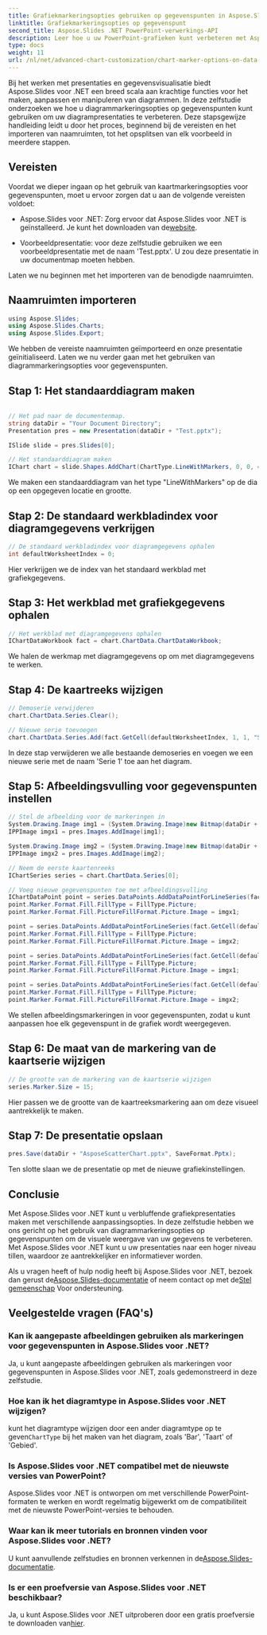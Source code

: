 ```yaml
---
title: Grafiekmarkeringsopties gebruiken op gegevenspunten in Aspose.Slides .NET
linktitle: Grafiekmarkeringsopties op gegevenspunt
second_title: Aspose.Slides .NET PowerPoint-verwerkings-API
description: Leer hoe u uw PowerPoint-grafieken kunt verbeteren met Aspose.Slides voor .NET. Pas datapuntmarkeringen aan met afbeeldingen. Maak boeiende presentaties.
type: docs
weight: 11
url: /nl/net/advanced-chart-customization/chart-marker-options-on-data-point/
---
```


Bij het werken met presentaties en gegevensvisualisatie biedt Aspose.Slides voor .NET een breed scala aan krachtige functies voor het maken, aanpassen en manipuleren van diagrammen. In deze zelfstudie onderzoeken we hoe u diagrammarkeringsopties op gegevenspunten kunt gebruiken om uw diagrampresentaties te verbeteren. Deze stapsgewijze handleiding leidt u door het proces, beginnend bij de vereisten en het importeren van naamruimten, tot het opsplitsen van elk voorbeeld in meerdere stappen.

## Vereisten

Voordat we dieper ingaan op het gebruik van kaartmarkeringsopties voor gegevenspunten, moet u ervoor zorgen dat u aan de volgende vereisten voldoet:

-  Aspose.Slides voor .NET: Zorg ervoor dat Aspose.Slides voor .NET is geïnstalleerd. Je kunt het downloaden van de[website](https://releases.aspose.com/slides/net/).

- Voorbeeldpresentatie: voor deze zelfstudie gebruiken we een voorbeeldpresentatie met de naam 'Test.pptx'. U zou deze presentatie in uw documentmap moeten hebben.

Laten we nu beginnen met het importeren van de benodigde naamruimten.

## Naamruimten importeren

```csharp
﻿using Aspose.Slides;
using Aspose.Slides.Charts;
using Aspose.Slides.Export;
```

We hebben de vereiste naamruimten geïmporteerd en onze presentatie geïnitialiseerd. Laten we nu verder gaan met het gebruiken van diagrammarkeringsopties voor gegevenspunten.

## Stap 1: Het standaarddiagram maken

```csharp

// Het pad naar de documentenmap.
string dataDir = "Your Document Directory";
Presentation pres = new Presentation(dataDir + "Test.pptx");

ISlide slide = pres.Slides[0];

// Het standaarddiagram maken
IChart chart = slide.Shapes.AddChart(ChartType.LineWithMarkers, 0, 0, 400, 400);
```

We maken een standaarddiagram van het type "LineWithMarkers" op de dia op een opgegeven locatie en grootte.

## Stap 2: De standaard werkbladindex voor diagramgegevens verkrijgen

```csharp
// De standaard werkbladindex voor diagramgegevens ophalen
int defaultWorksheetIndex = 0;
```

Hier verkrijgen we de index van het standaard werkblad met grafiekgegevens.

## Stap 3: Het werkblad met grafiekgegevens ophalen

```csharp
// Het werkblad met diagramgegevens ophalen
IChartDataWorkbook fact = chart.ChartData.ChartDataWorkbook;
```

We halen de werkmap met diagramgegevens op om met diagramgegevens te werken.

## Stap 4: De kaartreeks wijzigen

```csharp
// Demoserie verwijderen
chart.ChartData.Series.Clear();

// Nieuwe serie toevoegen
chart.ChartData.Series.Add(fact.GetCell(defaultWorksheetIndex, 1, 1, "Series 1"), chart.Type);
```

In deze stap verwijderen we alle bestaande demoseries en voegen we een nieuwe serie met de naam 'Serie 1' toe aan het diagram.

## Stap 5: Afbeeldingsvulling voor gegevenspunten instellen

```csharp
// Stel de afbeelding voor de markeringen in
System.Drawing.Image img1 = (System.Drawing.Image)new Bitmap(dataDir + "aspose-logo.jpg");
IPPImage imgx1 = pres.Images.AddImage(img1);

System.Drawing.Image img2 = (System.Drawing.Image)new Bitmap(dataDir + "Tulips.jpg");
IPPImage imgx2 = pres.Images.AddImage(img2);

// Neem de eerste kaartenreeks
IChartSeries series = chart.ChartData.Series[0];

// Voeg nieuwe gegevenspunten toe met afbeeldingsvulling
IChartDataPoint point = series.DataPoints.AddDataPointForLineSeries(fact.GetCell(defaultWorksheetIndex, 1, 1, (double)4.5));
point.Marker.Format.Fill.FillType = FillType.Picture;
point.Marker.Format.Fill.PictureFillFormat.Picture.Image = imgx1;

point = series.DataPoints.AddDataPointForLineSeries(fact.GetCell(defaultWorksheetIndex, 2, 1, (double)2.5));
point.Marker.Format.Fill.FillType = FillType.Picture;
point.Marker.Format.Fill.PictureFillFormat.Picture.Image = imgx2;

point = series.DataPoints.AddDataPointForLineSeries(fact.GetCell(defaultWorksheetIndex, 3, 1, (double)3.5));
point.Marker.Format.Fill.FillType = FillType.Picture;
point.Marker.Format.Fill.PictureFillFormat.Picture.Image = imgx1;

point = series.DataPoints.AddDataPointForLineSeries(fact.GetCell(defaultWorksheetIndex, 4, 1, (double)4.5));
point.Marker.Format.Fill.FillType = FillType.Picture;
point.Marker.Format.Fill.PictureFillFormat.Picture.Image = imgx2;
```

We stellen afbeeldingsmarkeringen in voor gegevenspunten, zodat u kunt aanpassen hoe elk gegevenspunt in de grafiek wordt weergegeven.

## Stap 6: De maat van de markering van de kaartserie wijzigen

```csharp
// De grootte van de markering van de kaartserie wijzigen
series.Marker.Size = 15;
```

Hier passen we de grootte van de kaartreeksmarkering aan om deze visueel aantrekkelijk te maken.

## Stap 7: De presentatie opslaan

```csharp
pres.Save(dataDir + "AsposeScatterChart.pptx", SaveFormat.Pptx);
```

Ten slotte slaan we de presentatie op met de nieuwe grafiekinstellingen.

## Conclusie

Met Aspose.Slides voor .NET kunt u verbluffende grafiekpresentaties maken met verschillende aanpassingsopties. In deze zelfstudie hebben we ons gericht op het gebruik van diagrammarkeringsopties op gegevenspunten om de visuele weergave van uw gegevens te verbeteren. Met Aspose.Slides voor .NET kunt u uw presentaties naar een hoger niveau tillen, waardoor ze aantrekkelijker en informatiever worden.

 Als u vragen heeft of hulp nodig heeft bij Aspose.Slides voor .NET, bezoek dan gerust de[Aspose.Slides-documentatie](https://reference.aspose.com/slides/net/) of neem contact op met de[Stel gemeenschap](https://forum.aspose.com/) Voor ondersteuning.

## Veelgestelde vragen (FAQ's)

### Kan ik aangepaste afbeeldingen gebruiken als markeringen voor gegevenspunten in Aspose.Slides voor .NET?
Ja, u kunt aangepaste afbeeldingen gebruiken als markeringen voor gegevenspunten in Aspose.Slides voor .NET, zoals gedemonstreerd in deze zelfstudie.

### Hoe kan ik het diagramtype in Aspose.Slides voor .NET wijzigen?
 kunt het diagramtype wijzigen door een ander diagramtype op te geven`ChartType` bij het maken van het diagram, zoals 'Bar', 'Taart' of 'Gebied'.

### Is Aspose.Slides voor .NET compatibel met de nieuwste versies van PowerPoint?
Aspose.Slides voor .NET is ontworpen om met verschillende PowerPoint-formaten te werken en wordt regelmatig bijgewerkt om de compatibiliteit met de nieuwste PowerPoint-versies te behouden.

### Waar kan ik meer tutorials en bronnen vinden voor Aspose.Slides voor .NET?
 U kunt aanvullende zelfstudies en bronnen verkennen in de[Aspose.Slides-documentatie](https://reference.aspose.com/slides/net/).

### Is er een proefversie van Aspose.Slides voor .NET beschikbaar?
 Ja, u kunt Aspose.Slides voor .NET uitproberen door een gratis proefversie te downloaden van[hier](https://releases.aspose.com/).